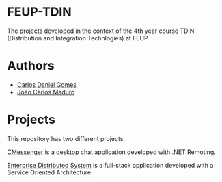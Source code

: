 # FEUP-TDIN
The projects developed in the context of the 4th year course TDIN (Distribution and Integration Technlogies) at FEUP


# Authors
- [Carlos Daniel Gomes](https://github.com/cdanielgomes) 
- [João Carlos Maduro](https://github.com/raidenkyu)

# Projects

This repository has two different projects. 

[CMessenger](Project%201/) is a desktop chat application developed with .NET Remoting. 

[Enterprise Distributed System](Project%202/) is a full-stack application developed with a Service Oriented Architecture. 
